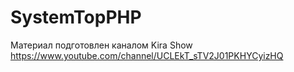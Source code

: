 # SystemTopPHP

Материал подготовлен каналом Kira Show
https://www.youtube.com/channel/UCLEkT_sTV2J01PKHYCyizHQ
